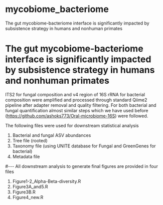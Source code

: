 # mycobiome_bacteriome
The gut mycobiome-bacteriome interface is significantly impacted by subsistence strategy in humans and nonhuman primates

# The gut mycobiome-bacteriome interface is significantly impacted by subsistence strategy in humans and nonhuman primates

ITS2 for fungal composition and v4 region of 16S rRNA for bacterial composition were amplified and processed through standard Qiime2 pipeline after adapter removal and quality filtering. For both bacterial and fungal quantification almost similar steps which we have used before (https://github.com/ashoks773/Oral-microbiome-16S) were followed.

The following files were used for downstream statistical analysis
1. Bacterial and fungal ASV abundances
2. Tree file (rooted)
3. Taxonomy file (using UNITE database for Fungal and GreenGenes for bacterial)
4. Metadata file

#--- All downstream analysis to generate final figures are provided in four files
1. Figure1-2_Alpha-Beta-diversity.R
2. Figure3A_and5.R
3. Figure3B.R
4. Figure4_new.R
